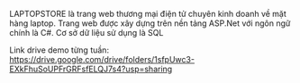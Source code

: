LAPTOPSTORE là trang web thương mại điện tử chuyên kinh doanh về mặt hàng laptop. Trang web được xây dựng trên nền tảng ASP.Net với ngôn ngữ chính là C#. Cơ sở dữ liệu sử dụng là SQL

Link drive demo từng tuần: https://drive.google.com/drive/folders/1sfpUwc3-EXkFhuSoUPFrGRFsfELQJ7s4?usp=sharing
